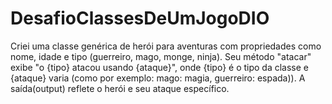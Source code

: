 # DesafioClassesDeUmJogoDIO
 Criei uma classe genérica de herói para aventuras com propriedades como nome, idade e tipo (guerreiro, mago, monge, ninja). Seu método "atacar" exibe "o {tipo} atacou usando {ataque}", onde {tipo} é o tipo da classe e {ataque} varia (como por exemplo: mago: magia, guerreiro: espada)). A saída(output) reflete o herói e seu ataque específico.
